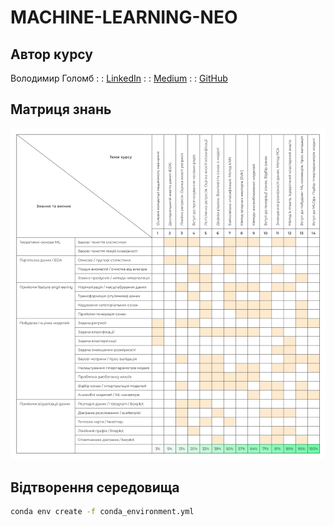 # MACHINE-LEARNING-NEO
## Автор курсу
Володимир Голомб : : [LinkedIn](https://www.linkedin.com/in/vholomb) : : [Medium](https://medium.com/@wldmrgml) : : [GitHub](https://github.com/woldemarg)
## Матриця знань
![course mtx](images/mlf_course_mtx.png)
## Відтворення середовища
```sh
conda env create -f conda_environment.yml
```